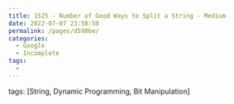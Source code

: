 ```yaml
---
title: 1525 - Number of Good Ways to Split a String - Medium
date: 2022-07-07 23:58:58
permalink: /pages/d590be/
categories:
  - Google
  - Incomplete
tags:
  - 
---
```

tags: [String, Dynamic Programming, Bit Manipulation]